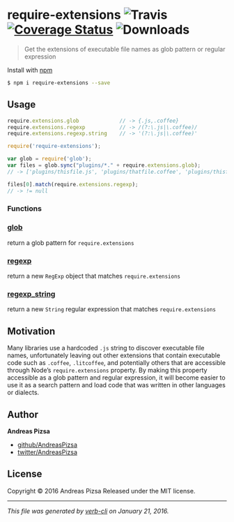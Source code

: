 # require-extensions ![Travis](https://img.shields.io/travis/AndreasPizsa/require-extensions.svg?style=flat-square) [![Coverage Status](https://coveralls.io/repos/github/AndreasPizsa/require-extensions/badge.svg?branch=master)](https://coveralls.io/repos/github/AndreasPizsa/require-extensions/badge.svg?branch=ma) ![Downloads](https://img.shields.io/npm/dm/require-extensions.svg?style=flat-square)

> Get the extensions of executable file names as glob pattern or regular expression

Install with [npm](https://www.npmjs.com/)

```sh
$ npm i require-extensions --save
```

## Usage

```javascript
require.extensions.glob             // -> {.js,.coffee}
require.extensions.regexp           // -> /(?:\.js|\.coffee)/
require.extensions.regexp.string    // -> '(?:\.js|\.coffee)'
```

```javascript
require('require-extensions');

var glob = require('glob');
var files = glob.sync("plugins/*." + require.extensions.glob);
// -> ['plugins/thisfile.js', 'plugins/thatfile.coffee', 'plugins/thisfile.litcoffee']

files[0].match(require.extensions.regexp);
// -> != null
```

### Functions

### [glob](index.js#L19)

return a glob pattern for `require.extensions`

### [regexp](index.js#L30)

return a new `RegExp` object that matches `require.extensions`

### [regexp_string](index.js#L43)

return a new `String` regular expression that matches `require.extensions`

## Motivation

Many libraries use a hardcoded `.js` string to discover executable file names, unfortunately leaving out other extensions that contain executable code such as `.coffee`, `.litcoffee`, and potentially others that are accessible through Node’s `require.extensions` property. By making this property accessible as a glob pattern and regular expression, it will become easier to use it as a search pattern and load code that was written in other languages or dialects.

## Author

**Andreas Pizsa**

+ [github/AndreasPizsa](https://github.com/AndreasPizsa)
+ [twitter/AndreasPizsa](http://twitter.com/AndreasPizsa)

## License

Copyright © 2016 Andreas Pizsa
Released under the MIT license.

***

_This file was generated by [verb-cli](https://github.com/assemble/verb-cli) on January 21, 2016._